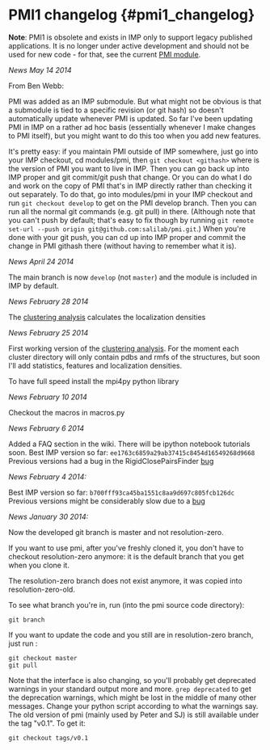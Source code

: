 PMI1 changelog {#pmi1_changelog}
==============

**Note**: PMI1 is obsolete and exists in IMP only to support legacy published
applications. It is no longer under active development and should not be used
for new code - for that, see the current [PMI module](https://integrativemodeling.org/nightly/doc/ref/namespaceIMP_1_1pmi.html).


*News May 14 2014*

From Ben Webb:

PMI was added as an IMP submodule. But what might not be obvious is that a submodule is tied to a specific revision (or git hash) so doesn't automatically update whenever PMI is updated. So far I've been updating PMI in IMP on a rather ad hoc basis (essentially whenever I make changes to PMI itself), but you might want to do this too when you add new features.

It's pretty easy: if you maintain PMI outside of IMP somewhere, just go into your IMP checkout, cd modules/pmi, then `git checkout <githash>` where <githash> is the version of PMI you want to live in IMP. Then you can go back up into IMP proper and git commit/git push that change. Or you can do what I do and work on the copy of PMI that's in IMP directly rather than checking it out separately. To do that, go into modules/pmi in your IMP checkout and run `git checkout develop` to get on the PMI develop branch. Then you can run all the normal git commands (e.g. git pull) in there. (Although note that you can't push by default; that's easy to fix though by running `git remote set-url --push origin git@github.com:salilab/pmi.git`.) When you're done with your git push, you can cd up into IMP proper and commit the change in PMI githash there (without having to remember what it is).

*News April 24 2014*

The main branch is now `develop` (not `master`) and the module is included
in IMP by default.

*News February 28 2014*

The [clustering analysis](http://nbviewer.ipython.org/github/salilab/pmi/blob/master/examples/analysis/clustering_analysis.ipynb?create=1) calculates the localization densities

*News February 25 2014*

First working version of the [clustering analysis](http://nbviewer.ipython.org/github/salilab/pmi/blob/master/examples/analysis/clustering_analysis.ipynb?create=1). For the moment each cluster directory will only contain pdbs and rmfs
of the structures, but soon I'll add statistics, features and localization densities.

To have full speed install the mpi4py python library


*News February 10 2014*

Checkout the macros in macros.py

*News February 6 2014*

Added a FAQ section in the wiki. There will be ipython notebook tutorials soon.
Best IMP version so far: `ee1763c6859a29ab37415c8454d16549268d9668`
Previous versions had a bug in the RigidClosePairsFinder [bug](https://github.com/salilab/pmi/issues/19)


*News February 4 2014:*

Best IMP version so far: `b700fff93ca45ba1551c8aa9d697c805fcb126dc`
Previous versions might be considerably slow due to a [bug](https://github.com/salilab/imp/issues/724)

*News January 30 2014:*

Now the developed git branch is master and not resolution-zero.

If you want to use pmi, after you've freshly cloned it,
you don't have to checkout resolution-zero anymore:
it is the default branch that you get when you clone it.

The resolution-zero branch does not exist anymore,
it was copied into resolution-zero-old.

To see what branch you're in, run (into the pmi source code directory):

    git branch

If you want to update the code and you still are in resolution-zero branch,
just run :

    git checkout master
    git pull

Note that the interface is also changing,
so you'll probably get deprecated warnings in your standard output more and more.
`grep deprecated`  to get the deprecation warnings, which might be lost in the middle of many other messages. Change your python script according to what the warnings say.
The old version of pmi (mainly used by Peter and SJ) is
still available under the tag "v0.1". To get it:

`git checkout tags/v0.1`
